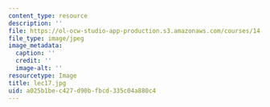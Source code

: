 ```yaml
---
content_type: resource
description: ''
file: https://ol-ocw-studio-app-production.s3.amazonaws.com/courses/14-01sc-principles-of-microeconomics-fall-2011/a025b1bec427d90bfbcd335c04a880c4_lec17.jpg
file_type: image/jpeg
image_metadata:
  caption: ''
  credit: ''
  image-alt: ''
resourcetype: Image
title: lec17.jpg
uid: a025b1be-c427-d90b-fbcd-335c04a880c4
---
```

